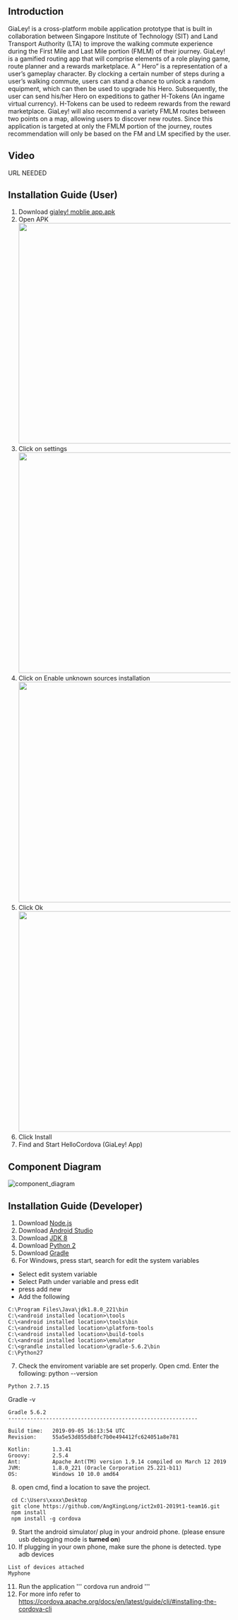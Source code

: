 

## Introduction

GiaLey! is a cross-platform mobile application prototype that is built in collaboration between Singapore Institute of Technology (SIT) and Land Transport Authority (LTA) to improve the walking commute experience during the First Mile and Last Mile portion (FMLM) of their journey. GiaLey! is a gamified routing app that will comprise elements of a role playing game, route planner and a rewards marketplace. A “ Hero” is a representation of a user’s gameplay character. By clocking a certain number of steps during a user’s walking commute, users can stand a chance to unlock a random equipment, which can then be used to upgrade his Hero. Subsequently, the user can send his/her Hero on expeditions to gather H-Tokens (An ingame virtual currency). H-Tokens can be used to redeem rewards from the reward marketplace. GiaLey! will also recommend a variety FMLM routes between two points on a map, allowing users to discover new routes. Since this application is targeted at only the FMLM portion of the journey, routes recommendation will only be based on the FM and LM specified by the user.

## Video
URL NEEDED

## Installation Guide (User)
1. Download [gialey! moblie app.apk](https://github.com/AngXingLong/ict2x01-2019t1-team16/blob/master/gialey!%20moblie%20app.apk "gialey! moblie app.apk")
2. Open APK
<kbd><img src="/readmeImages/instruction_1.png" height="500" /></kbd>
3. Click on settings
<kbd><img src="/readmeImages/instruction_2.png" height="500" /></kbd>
4. Click on Enable unknown sources installation
<kbd><img src="/readmeImages/instruction_3.png" height="500" /></kbd>
5. Click Ok
<kbd><img src="/readmeImages/instruction_4.png" height="500" /></kbd>
6. Click Install
7. Find and Start HelloCordova (GiaLey! App)

## Component Diagram
![component_diagram](/readmeImages/component_diagram.png)

## Installation Guide (Developer)
1. Download [Node.js](https://nodejs.org/en/)
2. Download [Android Studio](https://developer.android.com/studio)
3. Download [JDK 8](https://www.oracle.com/technetwork/java/javase/downloads/jdk8-downloads-2133151.html)
4. Download [Python 2](https://www.python.org/downloads/)
5. Download [Gradle](https://gradle.org/install/)
6. For Windows, press start, search for edit the system variables
- Select edit system variable
- Select Path under variable and press edit
- press add new 
- Add the following
```
C:\Program Files\Java\jdk1.8.0_221\bin
C:\<android installed location>\tools
C:\<android installed location>\tools\bin
C:\<android installed location>\platform-tools
C:\<android installed location>\build-tools
C:\<android installed location>\emulator
C:\<grandle installed location>\gradle-5.6.2\bin
C:\Python27
```
7. Check the enviroment variable are set properly. Open cmd.
Enter the following: python --version
```
Python 2.7.15
```
Gradle -v

```
Gradle 5.6.2
------------------------------------------------------------

Build time:   2019-09-05 16:13:54 UTC
Revision:     55a5e53d855db8fc7b0e494412fc624051a8e781

Kotlin:       1.3.41
Groovy:       2.5.4
Ant:          Apache Ant(TM) version 1.9.14 compiled on March 12 2019
JVM:          1.8.0_221 (Oracle Corporation 25.221-b11)
OS:           Windows 10 10.0 amd64
```

8. open cmd, find a location to save the project.
```
 cd C:\Users\xxxx\Desktop
 git clone https://github.com/AngXingLong/ict2x01-2019t1-team16.git
 npm install
 npm install -g cordova
```
9. Start the android simulator/ plug in your android phone. (please ensure usb debugging mode is **turned on**)
10. If plugging in your own phone, make sure the phone is detected. type adb devices
```
List of devices attached
Myphone
```
11. Run the application
'''
cordova run android
'''
12. For more info refer to https://cordova.apache.org/docs/en/latest/guide/cli/#installing-the-cordova-cli

